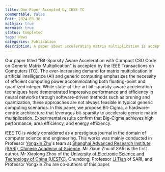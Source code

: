 ```yaml
---
title: One Paper Accepted by IEEE TC
commentable: false
Edit: 2024-09-30
mathjax: true
mermaid: true
status: Completed
tags: News
categories: Publication
description: A paper about accelerating matrix multiplication is accepted by IEEE TC.
---
```


<p>Our paper titled "Bit-Sparsity Aware Acceleration with Compact CSD Code on Generic Matrix Multiplication" is accepted by the <a href="https://ieeexplore.ieee.org/xpl/RecentIssue.jsp?punumber=12" style="text-decoration: none;" target="_blank">IEEE Transactions on Computers (TC)</a>. The ever-increasing demand for matrix multiplication in artificial intelligence (AI) and generic computing emphasizes the necessity of efficient computing power accommodating both floating-point and quantized integer. While state-of-the-art bit-sparsity-aware acceleration techniques have demonstrated impressive performance and efficiency in neural networks through software-driven methods such as pruning and quantization, these approaches are not always feasible in typical generic computing scenarios. In this paper, we propose Bit-Cigma, a hardware-centric architecture that leverages bit-sparsity to accelerate generic matrix multiplication. Experimental results confirm that Big-Cigma achieves high performance, area efficiency, and energy efficiency.</p>

<p>IEEE TC is widely considered as a prestigious journal in the domain of computer science and engineering. This works was mainly conducted in Professor <a href="https://people.ucas.ac.cn/~zhuyongxin">Yongxin Zhu</a>'s team at <a href="http://www.sari.cas.cn">Shanghai Advanced Research Institute (SARI), Chinese Academy of Science</a>. Mr Zixun Zhu of SARI is the first author. Mr Xiaolong Zhou of the <a href="https://www.uestc.edu.cn">University of Electronic Science and Technology of China (UESTC)</a>, Chundong, Professor <a href="https://people.ucas.ac.cn/~0058299">Li Tian</a> of SARI, and Professor Yongxin Zhu are co-authors of this paper.</p>
